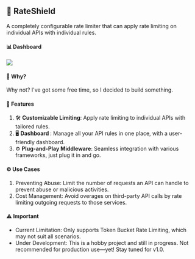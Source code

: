 ## 🚀 RateShield

A completely configurable rate limiter that can apply rate limiting on individual APIs with individual rules.

#### 📊 Dashboard

<img src="https://raw.githubusercontent.com/x-sushant-x/Rate-Shield/main/assets/screenshot.png"></img>


#### 🎯 Why?

Why not? I've got some free time, so I decided to build something.

#### 🌟 Features

1. 🛠 <b>Customizable Limiting</b>: Apply rate limiting to individual APIs with tailored rules.
2. 🖥️ <b> Dashboard </b>: Manage all your API rules in one place, with a user-friendly dashboard.
3. ⚙️ <b>Plug-and-Play Middleware</b>: Seamless integration with various frameworks, just plug it in and go.

#### ⚙️ Use Cases

1. Preventing Abuse: Limit the number of requests an API can handle to prevent abuse or malicious activities.
2. Cost Management: Avoid overages on third-party API calls by rate limiting outgoing requests to those services.

#### ⚠️ Important

- Current Limitation: Only supports Token Bucket Rate Limiting, which may not suit all scenarios.
- Under Development: This is a hobby project and still in progress. Not recommended for production use—yet! Stay tuned for v1.0.
